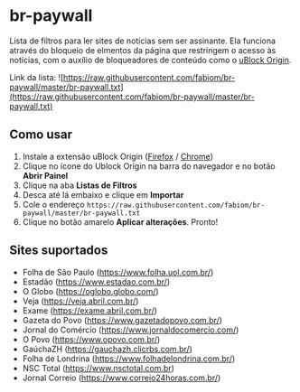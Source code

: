 # br-paywall
Lista de filtros para ler sites de notícias sem ser assinante. Ela funciona através do bloqueio de elmentos da página que restringem o acesso às notícias, com o auxílio de bloqueadores de conteúdo como o [uBlock Origin](https://github.com/gorhill/uBlock).

Link da lista: ![https://raw.githubusercontent.com/fabiom/br-paywall/master/br-paywall.txt](https://raw.githubusercontent.com/fabiom/br-paywall/master/br-paywall.txt)

## Como usar

1. Instale a extensão uBlock Origin ([Firefox](https://addons.mozilla.org/pt-BR/firefox/addon/ublock-origin/) / [Chrome](https://chrome.google.com/webstore/detail/ublock-origin/cjpalhdlnbpafiamejdnhcphjbkeiagm?hl=pt-BR))
2. Clique no ícone do Ublock Origin na barra do navegador e no botão __Abrir Painel__
3. Clique na aba __Listas de Filtros__
4. Desca até lá embaixo e clique em __Importar__
5. Cole o endereço `https://raw.githubusercontent.com/fabiom/br-paywall/master/br-paywall.txt`
6. Clique no botão amarelo __Aplicar alterações__. Pronto!

## Sites suportados

- Folha de São Paulo (https://www.folha.uol.com.br/)
- Estadão (https://www.estadao.com.br/)
- O Globo (https://oglobo.globo.com/)
- Veja (https://veja.abril.com.br/)
- Exame (https://exame.abril.com.br/)
- Gazeta do Povo (https://www.gazetadopovo.com.br/)
- Jornal do Comércio (https://www.jornaldocomercio.com/)
- O Povo (https://www.opovo.com.br/)
- GaúchaZH (https://gauchazh.clicrbs.com.br/)
- Folha de Londrina (https://www.folhadelondrina.com.br/)
- NSC Total (https://www.nsctotal.com.br)
- Jornal Correio (https://www.correio24horas.com.br/)
